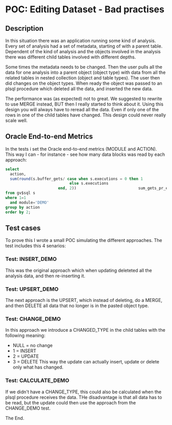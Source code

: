 # POC: Editing Dataset - Bad practises

## Description
In this situation there was an application running some kind of analysis. 
Every set of analysis had a set of metadata, starting of with a parent table.
Dependent of the kind of analysis and the objects involved in the analysis there was different child tables involved with different depths.

Some times the metadata needs to be changed. Then the user pulls all the data for one analysis into a parent object (object type) with data from all the related tables in nested collection (object and table types). The user then did changes on the object types. When ready the object was passed to an plsql procedure which deleted all the data, and inserted the new data.

The performance was (as expected) not to great. We suggested to rewrite to use MERGE instead, BUT then I really started to think about it.
Using this design you will always have to reread all the data. Even if only one of the rows in one of the child tables have changed.
This design could never really scale well.

## Oracle End-to-end Metrics
In the tests i set the Oracle end-to-end metrics (MODULE and ACTION).
This way I can - for instance - see how many data blocks was read by each approach:

```sql
select
  action,
  sum(round(s.buffer_gets/ case when s.executions = 0 then 1
                            else s.executions
                       end, 2))                           sum_gets_pr_exe
from gv$sql s
where 1=1
  and module='DEMO'
group by action
order by 2;
```
## Test cases
To prove this I wrote a small POC simulating the different approaches. 
The test includes this 4 senarios:

### Test: INSERT_DEMO
This was the original approach which when updating deleteted all the analysis data, and then re-inserting it.

### Test: UPSERT_DEMO 
The next approach is the UPSERT, which instead of deleting, do a MERGE, and then DELETE all data that no longer is in the pasted object type.

### Test: CHANGE_DEMO
In this approach we introduce a CHANGED_TYPE in the child tables with the following meaning:
- NULL = no change 
- 1    = INSERT
- 2    = UPDATE
- 3    = DELETE
This way the update can actually insert, update or delete only what has changed.

### Test: CALCULATE_DEMO
If we didn't have a CHANGE_TYPE, this could also be calculated when the plsql procedure receives the data. THe disadvantage is that all data has to be read, but the update could then use the approach from the CHANGE_DEMO test.

The End. 
